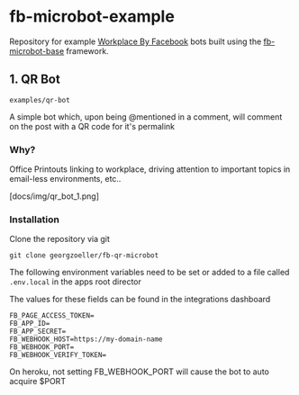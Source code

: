 # fb-microbot-example

Repository for example [Workplace By Facebook](https://work.fb.com) bots built using the [fb-microbot-base](https://github.com/georgzoeller/fb-microbot-base) framework.




## 1. QR Bot

```examples/qr-bot```

A simple bot which, upon being @mentioned in a comment, will comment on the post with a QR code for it's permalink

### Why?

Office Printouts linking to workplace, driving attention to important topics in email-less environments, etc..

[docs/img/qr_bot_1.png]


### Installation

Clone the repository via git

```git clone georgzoeller/fb-qr-microbot```


The following environment variables need to be set or added to a file called ```.env.local``` in the apps root director

The values for these fields can be found in the integrations dashboard

```
FB_PAGE_ACCESS_TOKEN=
FB_APP_ID=
FB_APP_SECRET=
FB_WEBHOOK_HOST=https://my-domain-name
FB_WEBHOOK_PORT= 
FB_WEBHOOK_VERIFY_TOKEN=
```

On heroku, not setting FB_WEBHOOK_PORT will cause the bot to auto acquire $PORT






